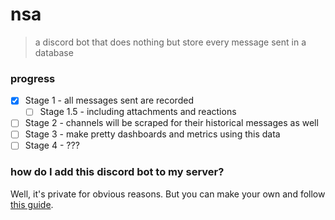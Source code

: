 
# nsa
> a discord bot that does nothing
> but store every message sent in
> a database

### progress

- [x] Stage 1 - all messages sent are recorded
  - [ ] Stage 1.5 - including attachments and reactions
- [ ] Stage 2 - channels will be scraped for their historical messages as well
- [ ] Stage 3 - make pretty dashboards and metrics using this data
- [ ] Stage 4 - ???

### how do I add this discord bot to my server?

Well, it's private for obvious reasons.
But you can make your own and follow
[this guide](https://discordjs.guide/preparations/adding-your-bot-to-servers.html#bot-invite-links).